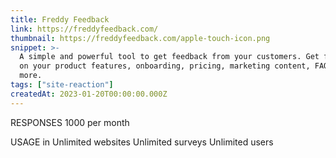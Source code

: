 ```yaml
---
title: Freddy Feedback
link: https://freddyfeedback.com/
thumbnail: https://freddyfeedback.com/apple-touch-icon.png
snippet: >-
  A simple and powerful tool to get feedback from your customers. Get feedback
  on your product features, onboarding, pricing, marketing content, FAQs and
  more.
tags: ["site-reaction"]
createdAt: 2023-01-20T00:00:00.000Z
---
```

RESPONSES
1000 per month

USAGE in
Unlimited websites
Unlimited surveys
Unlimited users